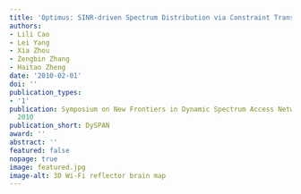 ```yaml
---
title: 'Optimus: SINR-driven Spectrum Distribution via Constraint Transformation'
authors:
- Lili Cao
- Lei Yang
- Xia Zhou
- Zengbin Zhang
- Haitao Zheng
date: '2010-02-01'
doi: ''
publication_types:
- '1'
publication: Symposium on New Frontiers in Dynamic Spectrum Access Networks (DySPAN),
  2010
publication_short: DySPAN
award: ''
abstract: ''
featured: false
nopage: true
image: featured.jpg
image-alt: 3D Wi-Fi reflector brain map
---
```

